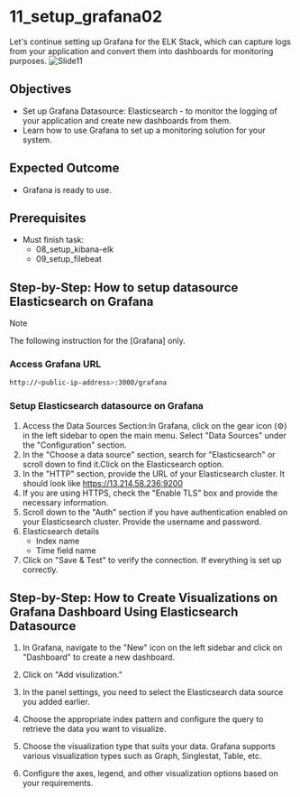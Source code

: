 # 11_setup_grafana02
Let's continue setting up Grafana for the ELK Stack, which can capture logs from your application and convert them into dashboards for monitoring purposes.
![Slide11](https://github.com/chayapon-s/kbtg-infra-kampus-bootcamp2024/assets/49383429/645add32-b6c3-48e6-99cc-44a42eed74a9)

## Objectives
- Set up Grafana Datasource: Elasticsearch - to monitor the logging of your application and create new dashboards from them.
- Learn how to use Grafana to set up a monitoring solution for your system.

## Expected Outcome
- Grafana is ready to use.

## Prerequisites
- Must finish task: 
    - 08_setup_kibana-elk
    - 09_setup_filebeat

## Step-by-Step: How to setup datasource Elasticsearch on Grafana
> [!NOTE]
> The following instruction for the [Grafana] only.
### Access Grafana URL
```sh
http://<public-ip-address>:3000/grafana
```

### Setup Elasticsearch datasource on Grafana
1. Access the Data Sources Section:In Grafana, click on the gear icon (⚙️) in the left sidebar to open the main menu.  Select "Data Sources" under the "Configuration" section. 
2. In the "Choose a data source" section, search for "Elasticsearch" or scroll down to find it.Click on the Elasticsearch option. 
3. In the "HTTP" section, provide the URL of your Elasticsearch cluster. It should look like https://13.214.58.236:9200 
4. If you are using HTTPS, check the "Enable TLS" box and provide the necessary information. 
5. Scroll down to the "Auth" section if you have authentication enabled on your Elasticsearch cluster. Provide the username and password. 
6. Elasticsearch details  
    - Index name 
    - Time field name 
7. Click on "Save & Test" to verify the connection. If everything is set up correctly.

## Step-by-Step: How to Create Visualizations on Grafana Dashboard Using Elasticsearch Datasource
1. In Grafana, navigate to the "New" icon on the left sidebar and click on "Dashboard" to create a new dashboard. 

2. Click on "Add visulization." 

3. In the panel settings, you need to select the Elasticsearch data source you added earlier. 

4. Choose the appropriate index pattern and configure the query to retrieve the data you want to visualize. 

5. Choose the visualization type that suits your data. Grafana supports various visualization types such as Graph, Singlestat, Table, etc. 

6. Configure the axes, legend, and other visualization options based on your requirements. 

